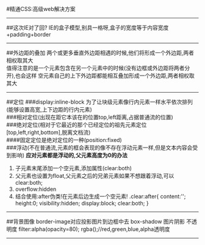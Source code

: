 #精通CSS:高级web解决方案
***
##这次IE对了回?
IE的盒子模型,别具一格呀,盒子的宽度等于内容宽度+padding+border
***
##外边距的叠加
两个或更多垂直外边距相遇的时候,他们将形成一个外边距,两者相权取其大  
	值得注意的是一个元素包含在另一个元素中的时候(没有边框或外边距将两者分开),也会这样
	空元素自己的上下外边距都能相互叠加形成一个外边距,两者相权取其大  
***
##定位
###display:inline-block
为了让块级元素像行内元素一样水平依次排列(能够设置高宽,上下边距的行内元素)  
###相对定位(出现在距它本该在的位置top,left距离,占据普通流的位置)  
###绝对定位(相对于它最近的那个已经定位的祖先元素定位[top,left,right,bottom],脱离文档流)  
####固定定位是绝对定位的一种(position:fixed)  
###浮动(不在普通流,元素的框会表现的像不存在浮动元素一样,但是文本内容会受到影响)
**应对元素都是浮动的,父元素高度为0的办法**
1. 子元素末尾添加一个空元素,添加属性(clear:both)  
2. 父元素也设置为float,父元素之后的兄弟元素如果不想跟着浮动,可以clear:both;
3. overflow:hidden
4. 结合使用:after伪类!在元素后边生成一个空元素!
.clear:after{
	content:'';
	height:0;
	visibility:hidden;
	display:block;
	clear:both;
} 
***
##背景图像
border-image对应投影图片到边框中去
box-shadow 图片阴影
不透明度
filter:alpha(opacity=80);
rgba();//red,green,blue,alpha透明度

***



























































































































































































































































































































































































































































































































































































































































































































































































































































































































































































































































































































































































































































































































































































































































































































































































































































































































































































































































































